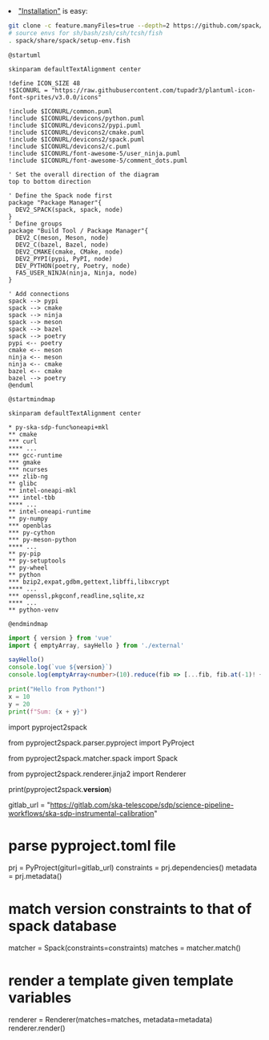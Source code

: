 
<li>
<a href="https://spack.readthedocs.io/en/latest/getting_started.html" target="_blank">"Installation"</a> is easy:

```bash
git clone -c feature.manyFiles=true --depth=2 https://github.com/spack/spack.git
# source envs for sh/bash/zsh/csh/tcsh/fish
. spack/share/spack/setup-env.fish
```
</li>


```plantuml {theme: 'neutral', scale: 0.7, alt: 'Package managers diagram'}
@startuml

skinparam defaultTextAlignment center

!define ICON_SIZE 48
!$ICONURL = "https://raw.githubusercontent.com/tupadr3/plantuml-icon-font-sprites/v3.0.0/icons"

!include $ICONURL/common.puml
!include $ICONURL/devicons/python.puml
!include $ICONURL/devicons2/pypi.puml
!include $ICONURL/devicons2/cmake.puml
!include $ICONURL/devicons2/spack.puml
!include $ICONURL/devicons2/c.puml
!include $ICONURL/font-awesome-5/user_ninja.puml
!include $ICONURL/font-awesome-5/comment_dots.puml

' Set the overall direction of the diagram
top to bottom direction

' Define the Spack node first
package "Package Manager"{
  DEV2_SPACK(spack, spack, node)
}
' Define groups
package "Build Tool / Package Manager"{
  DEV2_C(meson, Meson, node)
  DEV2_C(bazel, Bazel, node)
  DEV2_CMAKE(cmake, CMake, node)
  DEV2_PYPI(pypi, PyPI, node)
  DEV_PYTHON(poetry, Poetry, node)
  FA5_USER_NINJA(ninja, Ninja, node)
}

' Add connections
spack --> pypi
spack --> cmake
spack --> ninja
spack --> meson
spack --> bazel
spack --> poetry
pypi <-- poetry
cmake <-- meson
ninja <-- meson
ninja <-- cmake
bazel <-- cmake
bazel --> poetry
@enduml
```

```plantuml {scale: 1}
@startmindmap

skinparam defaultTextAlignment center

* py-ska-sdp-func%oneapi+mkl
** cmake
*** curl
**** ...
*** gcc-runtime
*** gmake
*** ncurses
*** zlib-ng
** glibc
** intel-oneapi-mkl
*** intel-tbb
**** ...
** intel-oneapi-runtime
** py-numpy
*** openblas
*** py-cython
*** py-meson-python
**** ...
** py-pip
** py-setuptools
** py-wheel
** python
*** bzip2,expat,gdbm,gettext,libffi,libxcrypt
**** ...
*** openssl,pkgconf,readline,sqlite,xz
**** ...
** python-venv

@endmindmap
```

```ts {monaco-run}{lineNumbers:'on'}
import { version } from 'vue'
import { emptyArray, sayHello } from './external'

sayHello()
console.log(`vue ${version}`)
console.log(emptyArray<number>(10).reduce(fib => [...fib, fib.at(-1)! + fib.at(-2)!], [1, 1]))
```

```python {monaco-run}{lineNumbers:'on'}
print("Hello from Python!")
x = 10
y = 20
print(f"Sum: {x + y}")
```

<PythonRunner :autoRun=true :showRunButton=true>

import pyproject2spack

from pyproject2spack.parser.pyproject import PyProject

from pyproject2spack.matcher.spack import Spack

from pyproject2spack.renderer.jinja2 import Renderer

print(pyproject2spack.__version__)

gitlab_url = "https://gitlab.com/ska-telescope/sdp/science-pipeline-workflows/ska-sdp-instrumental-calibration"
# parse pyproject.toml file
prj = PyProject(giturl=gitlab_url)
constraints = prj.dependencies()
metadata = prj.metadata()

# match version constraints to that of spack database
matcher = Spack(constraints=constraints)
matches = matcher.match()

# render a template given template variables
renderer = Renderer(matches=matches, metadata=metadata)
renderer.render()

</PythonRunner>

